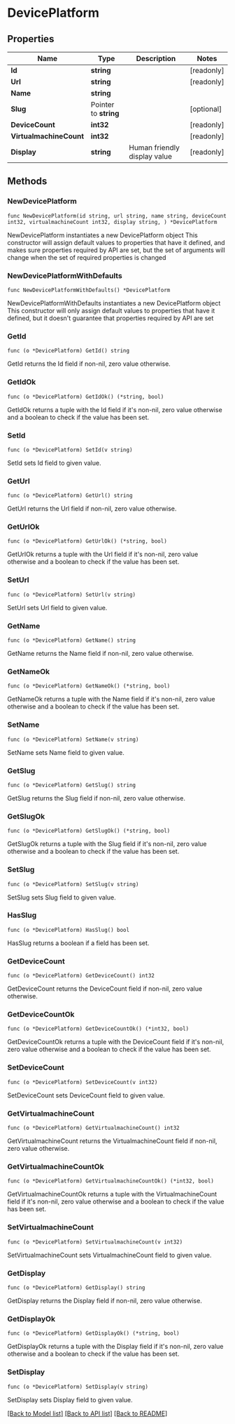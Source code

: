 # DevicePlatform

## Properties

Name | Type | Description | Notes
------------ | ------------- | ------------- | -------------
**Id** | **string** |  | [readonly] 
**Url** | **string** |  | [readonly] 
**Name** | **string** |  | 
**Slug** | Pointer to **string** |  | [optional] 
**DeviceCount** | **int32** |  | [readonly] 
**VirtualmachineCount** | **int32** |  | [readonly] 
**Display** | **string** | Human friendly display value | [readonly] 

## Methods

### NewDevicePlatform

`func NewDevicePlatform(id string, url string, name string, deviceCount int32, virtualmachineCount int32, display string, ) *DevicePlatform`

NewDevicePlatform instantiates a new DevicePlatform object
This constructor will assign default values to properties that have it defined,
and makes sure properties required by API are set, but the set of arguments
will change when the set of required properties is changed

### NewDevicePlatformWithDefaults

`func NewDevicePlatformWithDefaults() *DevicePlatform`

NewDevicePlatformWithDefaults instantiates a new DevicePlatform object
This constructor will only assign default values to properties that have it defined,
but it doesn't guarantee that properties required by API are set

### GetId

`func (o *DevicePlatform) GetId() string`

GetId returns the Id field if non-nil, zero value otherwise.

### GetIdOk

`func (o *DevicePlatform) GetIdOk() (*string, bool)`

GetIdOk returns a tuple with the Id field if it's non-nil, zero value otherwise
and a boolean to check if the value has been set.

### SetId

`func (o *DevicePlatform) SetId(v string)`

SetId sets Id field to given value.


### GetUrl

`func (o *DevicePlatform) GetUrl() string`

GetUrl returns the Url field if non-nil, zero value otherwise.

### GetUrlOk

`func (o *DevicePlatform) GetUrlOk() (*string, bool)`

GetUrlOk returns a tuple with the Url field if it's non-nil, zero value otherwise
and a boolean to check if the value has been set.

### SetUrl

`func (o *DevicePlatform) SetUrl(v string)`

SetUrl sets Url field to given value.


### GetName

`func (o *DevicePlatform) GetName() string`

GetName returns the Name field if non-nil, zero value otherwise.

### GetNameOk

`func (o *DevicePlatform) GetNameOk() (*string, bool)`

GetNameOk returns a tuple with the Name field if it's non-nil, zero value otherwise
and a boolean to check if the value has been set.

### SetName

`func (o *DevicePlatform) SetName(v string)`

SetName sets Name field to given value.


### GetSlug

`func (o *DevicePlatform) GetSlug() string`

GetSlug returns the Slug field if non-nil, zero value otherwise.

### GetSlugOk

`func (o *DevicePlatform) GetSlugOk() (*string, bool)`

GetSlugOk returns a tuple with the Slug field if it's non-nil, zero value otherwise
and a boolean to check if the value has been set.

### SetSlug

`func (o *DevicePlatform) SetSlug(v string)`

SetSlug sets Slug field to given value.

### HasSlug

`func (o *DevicePlatform) HasSlug() bool`

HasSlug returns a boolean if a field has been set.

### GetDeviceCount

`func (o *DevicePlatform) GetDeviceCount() int32`

GetDeviceCount returns the DeviceCount field if non-nil, zero value otherwise.

### GetDeviceCountOk

`func (o *DevicePlatform) GetDeviceCountOk() (*int32, bool)`

GetDeviceCountOk returns a tuple with the DeviceCount field if it's non-nil, zero value otherwise
and a boolean to check if the value has been set.

### SetDeviceCount

`func (o *DevicePlatform) SetDeviceCount(v int32)`

SetDeviceCount sets DeviceCount field to given value.


### GetVirtualmachineCount

`func (o *DevicePlatform) GetVirtualmachineCount() int32`

GetVirtualmachineCount returns the VirtualmachineCount field if non-nil, zero value otherwise.

### GetVirtualmachineCountOk

`func (o *DevicePlatform) GetVirtualmachineCountOk() (*int32, bool)`

GetVirtualmachineCountOk returns a tuple with the VirtualmachineCount field if it's non-nil, zero value otherwise
and a boolean to check if the value has been set.

### SetVirtualmachineCount

`func (o *DevicePlatform) SetVirtualmachineCount(v int32)`

SetVirtualmachineCount sets VirtualmachineCount field to given value.


### GetDisplay

`func (o *DevicePlatform) GetDisplay() string`

GetDisplay returns the Display field if non-nil, zero value otherwise.

### GetDisplayOk

`func (o *DevicePlatform) GetDisplayOk() (*string, bool)`

GetDisplayOk returns a tuple with the Display field if it's non-nil, zero value otherwise
and a boolean to check if the value has been set.

### SetDisplay

`func (o *DevicePlatform) SetDisplay(v string)`

SetDisplay sets Display field to given value.



[[Back to Model list]](../README.md#documentation-for-models) [[Back to API list]](../README.md#documentation-for-api-endpoints) [[Back to README]](../README.md)


